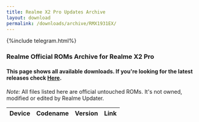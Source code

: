 ```yaml
---
title: Realme X2 Pro Updates Archive
layout: download
permalink: /downloads/archive/RMX1931EX/
---
```


{%include telegram.html%}

<div class="col-12 mx-auto">
    <h3 class="title bg-light p-2 rounded">Realme Official ROMs Archive for Realme X2 Pro</h3>
    <h4>This page shows all available downloads. If you're looking for the latest releases check
        <a href="/downloads/latest/RMX1931EX/">Here</a>.</h4>
    <p><i>Note: </i>All files listed here are official untouched ROMs.
        It's not owned, modified or edited by Realme Updater.</p>
    <div class="table-responsive-md" id="table-wrapper">
        <table id="downloads" class="display dt-responsive compact table table-striped table-hover table-sm">
            <thead class="thead-dark">
                <tr>
                    <th>Device</th>
                    <th>Codename</th>
                    <th>Version</th>
                    <th>Link</th>
                </tr>
            </thead>
            <script>loadArchive("RMX1931EX")</script>
        </table>
    </div>
</div>